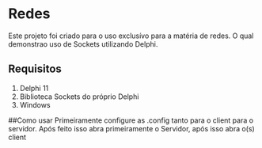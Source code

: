 # Redes
Este projeto foi criado para o uso exclusívo para a matéria de redes. O qual demonstrao  uso de Sockets utilizando Delphi.

## Requisitos
1. Delphi 11
1. Biblioteca Sockets do próprio Delphi
1. Windows

##Como usar
Primeiramente configure as .config tanto para o client para o servidor. Após feito isso abra primeiramente o Servidor, após isso abra o(s) client